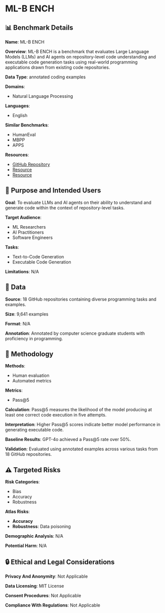 # ML-B ENCH

## 📊 Benchmark Details

**Name**: ML-B ENCH

**Overview**: ML-B ENCH is a benchmark that evaluates Large Language Models (LLMs) and AI agents on repository-level code understanding and executable code generation tasks using real-world programming applications drawn from existing code repositories.

**Data Type**: annotated coding examples

**Domains**:
- Natural Language Processing

**Languages**:
- English

**Similar Benchmarks**:
- HumanEval
- MBPP
- APPS

**Resources**:
- [GitHub Repository](https://github.com/gersteinlab/ML-bench)
- [Resource](https://hf.co/datasets/super-dainiu/ml-bench)
- [Resource](https://ml-bench.github.io/)

## 🎯 Purpose and Intended Users

**Goal**: To evaluate LLMs and AI agents on their ability to understand and generate code within the context of repository-level tasks.

**Target Audience**:
- ML Researchers
- AI Practitioners
- Software Engineers

**Tasks**:
- Text-to-Code Generation
- Executable Code Generation

**Limitations**: N/A

## 💾 Data

**Source**: 18 GitHub repositories containing diverse programming tasks and examples.

**Size**: 9,641 examples

**Format**: N/A

**Annotation**: Annotated by computer science graduate students with proficiency in programming.

## 🔬 Methodology

**Methods**:
- Human evaluation
- Automated metrics

**Metrics**:
- Pass@5

**Calculation**: Pass@5 measures the likelihood of the model producing at least one correct code execution in five attempts.

**Interpretation**: Higher Pass@5 scores indicate better model performance in generating executable code.

**Baseline Results**: GPT-4o achieved a Pass@5 rate over 50%.

**Validation**: Evaluated using annotated examples across various tasks from 18 GitHub repositories.

## ⚠️ Targeted Risks

**Risk Categories**:
- Bias
- Accuracy
- Robustness

**Atlas Risks**:
- **Accuracy**
- **Robustness**: Data poisoning

**Demographic Analysis**: N/A

**Potential Harm**: N/A

## 🔒 Ethical and Legal Considerations

**Privacy And Anonymity**: Not Applicable

**Data Licensing**: MIT License

**Consent Procedures**: Not Applicable

**Compliance With Regulations**: Not Applicable

